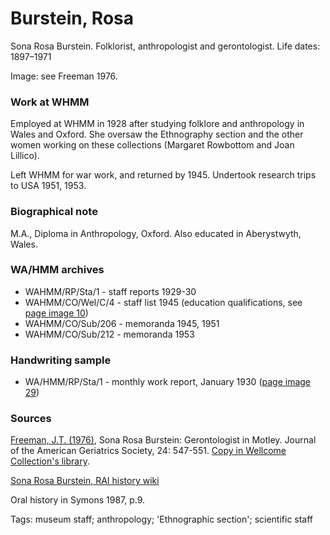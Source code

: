 # Burstein, Rosa

Sona Rosa Burstein. Folklorist, anthropologist and gerontologist. Life dates: 1897–1971

Image: see Freeman 1976.

### Work at WHMM

Employed at WHMM in 1928 after studying folklore and anthropology in Wales and Oxford. She oversaw the Ethnography section and the other women working on these collections (Margaret Rowbottom and Joan Lillico).

Left WHMM for war work, and returned by 1945. Undertook research trips to USA 1951, 1953.

### Biographical note

M.A., Diploma in Anthropology, Oxford. Also educated in Aberystwyth, Wales.

### WA/HMM archives

* WAHMM/RP/Sta/1  - staff reports 1929-30
* WAHMM/CO/Wel/C/4  - staff list 1945  (education qualifications, see [page image 10](https://wellcomecollection.org/works/gkqyqdrb/items?canvas=11))
* WAHMM/CO/Sub/206  - memoranda 1945, 1951
* WAHMM/CO/Sub/212 - memoranda 1953&#x20;

### Handwriting sample

* WA/HMM/RP/Sta/1  - monthly work report, January 1930 ([page image 29](https://wellcomecollection.org/works/aadq2es3/items?canvas=29))

### Sources

[Freeman, J.T. (1976)](https://doi.org/10.1111/j.1532-5415.1976.tb03281.x), Sona Rosa Burstein: Gerontologist in Motley. Journal of the American Geriatrics Society, 24: 547-551.   [Copy in Wellcome Collection's library](https://wellcomecollection.org/works/f8r8tqx7).

[Sona Rosa Burstein, RAI history wiki](https://historywiki.therai.org.uk/index.php?title=Sona\_Rosa\_Burstein)

Oral history in Symons 1987, p.9.



Tags: museum staff; anthropology; 'Ethnographic section'; scientific staff

